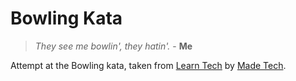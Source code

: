 # Bowling Kata

> _They see me bowlin', they hatin'._ - **Me**

Attempt at the Bowling kata, taken from [Learn Tech](https://learn.madetech.com/katas/bowling/) by [Made Tech](https://www.madetech.com/).
